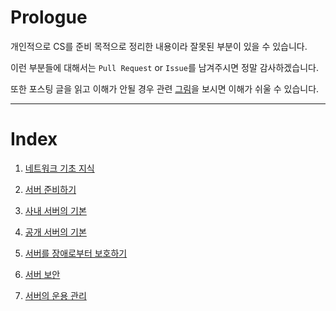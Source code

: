 


# Prologue
개인적으로 CS를 준비 목적으로 정리한 내용이라 잘못된 부분이 있을 수 있습니다.

이런 부분들에 대해서는 `Pull Request` or `Issue`를 남겨주시면 정말 감사하겠습니다.

또한 포스팅 글을 읽고 이해가 안될 경우 관련 [그림](https://goodgid.github.io/tags/#Server)을 보시면 이해가 쉬울 수 있습니다.

---

# Index

1. [네트워크 기초 지식](https://github.com/chldbtjd2272/csbox/tree/master/Network/%EB%84%A4%ED%8A%B8%EC%9B%8C%ED%81%AC%20%EA%B8%B0%EC%B4%88%20%EC%A7%80%EC%8B%9D)

2. [서버 준비하기](https://github.com/chldbtjd2272/csbox/tree/master/Network/%EC%84%9C%EB%B2%84%20%EC%A4%80%EB%B9%84%ED%95%98%EA%B8%B0)

3. [사내 서버의 기본](https://github.com/chldbtjd2272/csbox/tree/master/Network/%EC%82%AC%EB%82%B4%20%EC%84%9C%EB%B2%84%EC%9D%98%20%EA%B8%B0%EB%B3%B8)

4. [공개 서버의 기본](https://github.com/chldbtjd2272/csbox/tree/master/Network/%EC%82%AC%EB%82%B4%20%EC%84%9C%EB%B2%84%EC%9D%98%20%EA%B8%B0%EB%B3%B8)

5. [서버를 장애로부터 보호하기]()

6. [서버 보안]()

7. [서버의 운용 관리]()

